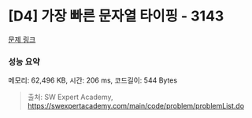 # [D4] 가장 빠른 문자열 타이핑 - 3143 

[문제 링크](https://swexpertacademy.com/main/code/problem/problemDetail.do?contestProbId=AV_65wkqsb4DFAWS) 

### 성능 요약

메모리: 62,496 KB, 시간: 206 ms, 코드길이: 544 Bytes



> 출처: SW Expert Academy, https://swexpertacademy.com/main/code/problem/problemList.do